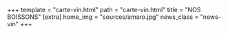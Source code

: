 +++
template = "carte-vin.html"
path = "carte-vin.html"
title = "NOS BOISSONS"
[extra]
home_img = "sources/amaro.jpg"
news_class = "news-vin"
+++
